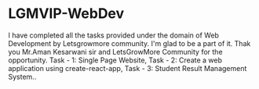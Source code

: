# LGMVIP-WebDev
I have completed all the tasks provided under the domain of Web Development by Letsgrowmore community. I'm glad to be a part of it. Thak you Mr.Aman Kesarwani sir and LetsGrowMore Community for the opportunity. Task - 1: Single Page Website,  Task - 2: Create a web application using create-react-app, Task - 3: Student Result Management System..
